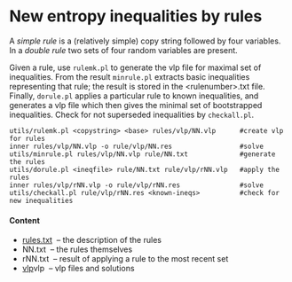 New entropy inequalities by rules
=================================

A *simple rule* is a (relatively simple) copy string followed by four
variables. In a *double rule* two sets of four random variables are present.

Given a rule, use `rulemk.pl` to generate the vlp file for maximal set of
inequalities. From the result `minrule.pl` extracts basic inequalities
representing that rule; the result is stored in the &lt;rulenumber&gt;.txt
file. Finally, `dorule.pl` applies a particular rule to known inequalities,
and generates a vlp file which then gives the minimal set of bootstrapped
inequalities. Check for not superseded inequalities by `checkall.pl`.

    utils/rulemk.pl <copystring> <base> rules/vlp/NN.vlp      #create vlp for rules
    inner rules/vlp/NN.vlp -o rule/vlp/NN.res                 #solve
    utils/minrule.pl rules/vlp/NN.vlp rule/NN.txt             #generate the rules
    utils/dorule.pl <ineqfile> rule/NN.txt rule/vlp/rNN.vlp   #apply the rules
    inner rules/vlp/rNN.vlp -o rule/vlp/rNN.res               #solve
    utils/checkall.pl rule/vlp/rNN.res <known-ineqs>          #check for new inequalities

#### Content

* [rules.txt](rules.txt) &nbsp;&ndash; the description of the rules
* NN.txt &nbsp;&ndash; the rules themselves
* rNN.txt &nbsp;&ndash; result of applying a rule to the most recent set
* [vlp](vlp)vlp &nbsp;&ndash; vlp files and solutions
